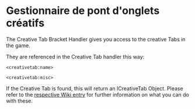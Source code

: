 # Gestionnaire de pont d'onglets créatifs

The Creative Tab Bracket Handler gives you access to the creative Tabs in the game.

They are referenced in the Creative Tab handler this way:

```zenscript
<creativetab:name>

<creativetab:misc>
```

If the Creative Tab is found, this will return an ICreativeTab Object. Please refer to the [respective Wiki entry](/Vanilla/CreativeTabs/ICreativeTab/) for further information on what you can do with these.